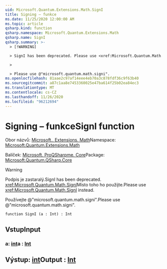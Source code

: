 ```yaml
---
uid: Microsoft.Quantum.Extensions.Math.SignI
title: Signing – funkce
ms.date: 11/25/2020 12:00:00 AM
ms.topic: article
qsharp.kind: function
qsharp.namespace: Microsoft.Quantum.Extensions.Math
qsharp.name: SignI
qsharp.summary: >-
  > [!WARNING]

  > SignI has been deprecated. Please use <xref:Microsoft.Quantum.Math.SignI> instead.

  >

  > Please use @"microsoft.quantum.math.signi".
ms.openlocfilehash: 81aae2c97af14eee4eb70a3c878fdf36c9f63b40
ms.sourcegitcommit: a87c1aa8e7453360025e47ba614f25b02ea84ec3
ms.translationtype: MT
ms.contentlocale: cs-CZ
ms.lasthandoff: 11/26/2020
ms.locfileid: "96212694"
---
```

# <a name="signi-function"></a><span data-ttu-id="9b555-102">Signing – funkce</span><span class="sxs-lookup"><span data-stu-id="9b555-102">SignI function</span></span>

<span data-ttu-id="9b555-103">Obor názvů: [Microsoft.. Extensions. Math](xref:Microsoft.Quantum.Extensions.Math)</span><span class="sxs-lookup"><span data-stu-id="9b555-103">Namespace: [Microsoft.Quantum.Extensions.Math](xref:Microsoft.Quantum.Extensions.Math)</span></span>

<span data-ttu-id="9b555-104">Balíček: [Microsoft. ProQSharpme. Core](https://nuget.org/packages/Microsoft.Quantum.QSharp.Core)</span><span class="sxs-lookup"><span data-stu-id="9b555-104">Package: [Microsoft.Quantum.QSharp.Core](https://nuget.org/packages/Microsoft.Quantum.QSharp.Core)</span></span>


> [!WARNING]
> <span data-ttu-id="9b555-105">Podpis je zastaralý.</span><span class="sxs-lookup"><span data-stu-id="9b555-105">SignI has been deprecated.</span></span> <span data-ttu-id="9b555-106"><xref:Microsoft.Quantum.Math.SignI>Místo toho ho použijte.</span><span class="sxs-lookup"><span data-stu-id="9b555-106">Please use <xref:Microsoft.Quantum.Math.SignI> instead.</span></span>
>
> <span data-ttu-id="9b555-107">Používejte @"microsoft.quantum.math.signi".</span><span class="sxs-lookup"><span data-stu-id="9b555-107">Please use @"microsoft.quantum.math.signi".</span></span>



```qsharp
function SignI (a : Int) : Int
```


## <a name="input"></a><span data-ttu-id="9b555-108">Vstup</span><span class="sxs-lookup"><span data-stu-id="9b555-108">Input</span></span>

### <a name="a--int"></a><span data-ttu-id="9b555-109">a: [int](xref:microsoft.quantum.lang-ref.int)</span><span class="sxs-lookup"><span data-stu-id="9b555-109">a : [Int](xref:microsoft.quantum.lang-ref.int)</span></span>





## <a name="output--int"></a><span data-ttu-id="9b555-110">Výstup: [int](xref:microsoft.quantum.lang-ref.int)</span><span class="sxs-lookup"><span data-stu-id="9b555-110">Output : [Int](xref:microsoft.quantum.lang-ref.int)</span></span>

